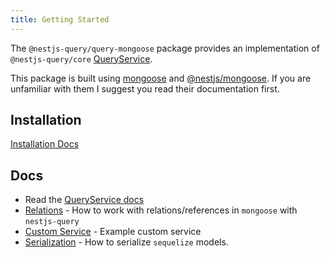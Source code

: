 ```yaml
---
title: Getting Started
---
```


The `@nestjs-query/query-mongoose` package provides an implementation of `@nestjs-query/core` [QueryService](../../concepts/services.md).

This package is built using [mongoose](https://mongoosejs.com/) and [@nestjs/mongoose](https://docs.nestjs.com/techniques/mongodb). If you are unfamiliar with them I suggest you read their documentation first.

## Installation

[Installation Docs](../../introduction/install.md#nestjs-queryquery-mongoose)

## Docs

* Read the [QueryService docs](../services.mdx)
* [Relations](./relations.mdx) - How to work with relations/references in `mongoose` with `nestjs-query`
* [Custom Service](./custom-service.md) - Example custom service
* [Serialization](./serialization.md) - How to serialize `sequelize` models. 

